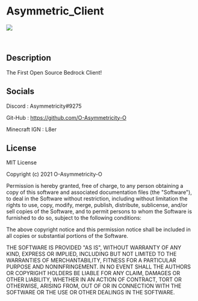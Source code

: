# Asymmetric_Client

<p align="left">
  <img src="https://i.imgur.com/ZmdYkF1.png"/>
</p>
<br/>


## Description

The First Open Source Bedrock Client! 



## Socials

Discord       : Asymmetricity#9275

Git-Hub       : https://github.com/O-Asymmetricity-O

Minecraft IGN : L8er 

## License

MIT License

Copyright (c) 2021 O-Asymmetricity-O

Permission is hereby granted, free of charge, to any person obtaining a copy
of this software and associated documentation files (the "Software"), to deal
in the Software without restriction, including without limitation the rights
to use, copy, modify, merge, publish, distribute, sublicense, and/or sell
copies of the Software, and to permit persons to whom the Software is
furnished to do so, subject to the following conditions:

The above copyright notice and this permission notice shall be included in all
copies or substantial portions of the Software.

THE SOFTWARE IS PROVIDED "AS IS", WITHOUT WARRANTY OF ANY KIND, EXPRESS OR
IMPLIED, INCLUDING BUT NOT LIMITED TO THE WARRANTIES OF MERCHANTABILITY,
FITNESS FOR A PARTICULAR PURPOSE AND NONINFRINGEMENT. IN NO EVENT SHALL THE
AUTHORS OR COPYRIGHT HOLDERS BE LIABLE FOR ANY CLAIM, DAMAGES OR OTHER
LIABILITY, WHETHER IN AN ACTION OF CONTRACT, TORT OR OTHERWISE, ARISING FROM,
OUT OF OR IN CONNECTION WITH THE SOFTWARE OR THE USE OR OTHER DEALINGS IN THE
SOFTWARE.


